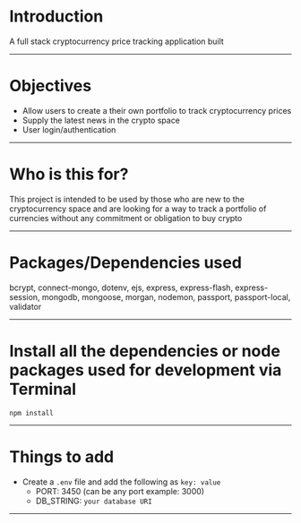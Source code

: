 # Introduction

A full stack cryptocurrency price tracking application built 

---

# Objectives

- Allow users to create a their own portfolio to track cryptocurrency prices
- Supply the latest news in the crypto space
- User login/authentication

---

# Who is this for? 

This project is intended to be used by those who are new to the cryptocurrency space and are looking for a way to track a portfolio of currencies without any commitment or obligation to buy crypto

---

# Packages/Dependencies used 

bcrypt, connect-mongo, dotenv, ejs, express, express-flash, express-session, mongodb, mongoose, morgan, nodemon, passport, passport-local, validator

---

# Install all the dependencies or node packages used for development via Terminal

`npm install` 

---

# Things to add

- Create a `.env` file and add the following as `key: value` 
  - PORT: 3450 (can be any port example: 3000) 
  - DB_STRING: `your database URI` 
 ---
 
